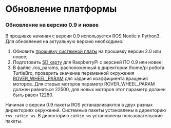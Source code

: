 # Обновление платформы

### Обновление на версию 0.9 и новее&#x20;

В прошивке начиная с версии 0.9 используется ROS Noetic и Python3. Для обновления на актуальную версию необходимо:

1. Обновить [прошивку системной платы](platforma-turtleboard/obnovlenie-mikroprogrammy/) на прошивку версии 2.0 или новее;
2. Подготовить [SD карту](administrirovanie-ros/raspberrypi.md) для RaspberryPi с версией ПО 0.9 или новее;
3. В файле .ros\_params, расположенный в директории /home/pi робота TurtleBro, проверить значение переменной окружения [ROVER\_WHEEL\_PARAM](paket-turtlebro/params.md#nastroika-parametrov-v-faile-ros\_params) для задания коэффициента вращения моторов. Для старых моторов параметр ROVER\_WHEEL\_PARAM должен равняться 22500, для новых моторов этот параметр должен быть равен 12280.

Начиная с версии 0.9 пакеты ROS устанавливаются в двух разных директориях окружений. Системные пакеты установлены в директорию `ros_catkin_ws`. В директорию `catkin_ws` установлены пользовательские пакеты.

